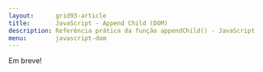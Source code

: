 ```yaml
---
layout:      grid93-article
title:       JavaScript - Append Child (DOM)
description: Referência prática da função appendChild() - JavaScript
menu:        javascript-dom
---
```



Em breve!